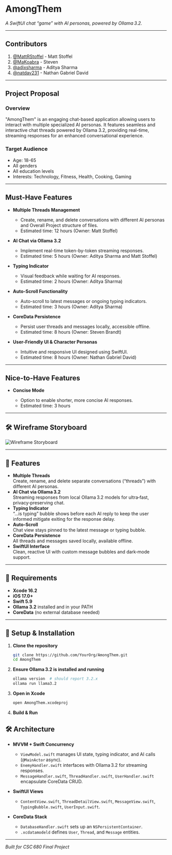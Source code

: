 # AmongThem

_A SwiftUI chat “game” with AI personas, powered by Ollama 3.2._

---

## Contributors

1. [@MattRStoffel](https://github.com/MattRStoffel) - Matt Stoffel
2. [@MaKoabra](https://github.com/MaKoabra)         - Steven 
3. [@adixsharma](https://github.com/adixsharma)     - Aditya Sharma
4. [@natdav231](https://github.com/natdav231)       - Nathan Gabriel David

---

## Project Proposal

### Overview

"AmongThem" is an engaging chat-based application allowing users to interact with multiple specialized AI personas. It features seamless and interactive chat threads powered by Ollama 3.2, providing real-time, streaming responses for an enhanced conversational experience.

### Target Audience

* Age: 18-65
* All genders
* All education levels
* Interests: Technology, Fitness, Health, Cooking, Gaming

---

## Must-Have Features

* **Multiple Threads Management**

  * Create, rename, and delete conversations with different AI personas and Overall Project structure of files.
  * Estimated time: 12 hours (Owner: Matt Stoffel)

* **AI Chat via Ollama 3.2**

  * Implement real-time token-by-token streaming responses.
  * Estimated time: 5 hours (Owner: Aditya Sharma and Matt Stoffel)

* **Typing Indicator**

  * Visual feedback while waiting for AI responses.
  * Estimated time: 2 hours (Owner: Aditya Sharma)

* **Auto-Scroll Functionality**

  * Auto-scroll to latest messages or ongoing typing indicators.
  * Estimated time: 3 hours (Owner: Aditya Sharma)

* **CoreData Persistence**

  * Persist user threads and messages locally, accessible offline.
  * Estimated time: 8 hours (Owner: Steven Brandt)

* **User-Friendly UI & Character Personas**

  * Intuitive and responsive UI designed using SwiftUI.
  * Estimated time: 8 hours (Owner: Nathan Gabriel David)

---

## Nice-to-Have Features

* **Concise Mode**

  * Option to enable shorter, more concise AI responses.
  * Estimated time: 3 hours

---
## 🛠 Wireframe Storyboard

![Wireframe Storyboard](https://i.imgur.com/abPgspe.png)

---

## 🚀 Features

- **Multiple Threads**  
  Create, rename, and delete separate conversations (“threads”) with different AI personas.  
- **AI Chat via Ollama 3.2**  
  Streaming responses from local Ollama 3.2 models for ultra‑fast, privacy‑preserving chat.  
- **Typing Indicator**  
  “…is typing” bubble shows before each AI reply to keep the user informed mitigate exiting for the response delay.  
- **Auto‑Scroll**  
  Chat view stays pinned to the latest message or typing bubble.  
- **CoreData Persistence**  
  All threads and messages saved locally, available offline.  
- **SwiftUI Interface**  
  Clean, reactive UI with custom message bubbles and dark‑mode support.

---

## 📝 Requirements

- **Xcode 16.2**  
- **iOS 17.0+**  
- **Swift 5.9**  
- **Ollama 3.2** installed and in your PATH  
- **CoreData** (no external database needed)

---

## 🔧 Setup & Installation

1. **Clone the repository**  
   ```bash
   git clone https://github.com/YourOrg/AmongThem.git
   cd AmongThem
2. **Ensure Ollama 3.2 is installed and running**

   ```bash
   ollama version  # should report 3.2.x
   ollama run llama3.2
3. **Open in Xcode**  

   ```bash
   open AmongThem.xcodeproj
4. **Build & Run**  

## 🛠 Architecture

- **MVVM + Swift Concurrency**  
  - `ViewModel.swift` manages UI state, typing indicator, and AI calls (`@MainActor` async).  
  - `EnemyHandler.swift` interfaces with Ollama 3.2 for streaming responses.  
  - `MessageHandler.swift`, `ThreadHandler.swift`, `UserHandler.swift` encapsulate CoreData CRUD.  

- **SwiftUI Views**  
  - `ContentView.swift`, `ThreadDetailView.swift`, `MessageView.swift`, `TypingBubble.swift`, `UserInput.swift`.  

- **CoreData Stack**  
  - `DatabaseHandler.swift` sets up an `NSPersistentContainer`.  
  - `.xcdatamodeld` defines `User`, `Thread`, and `Message` entities.  

---
_Built for CSC 680 Final Project_
